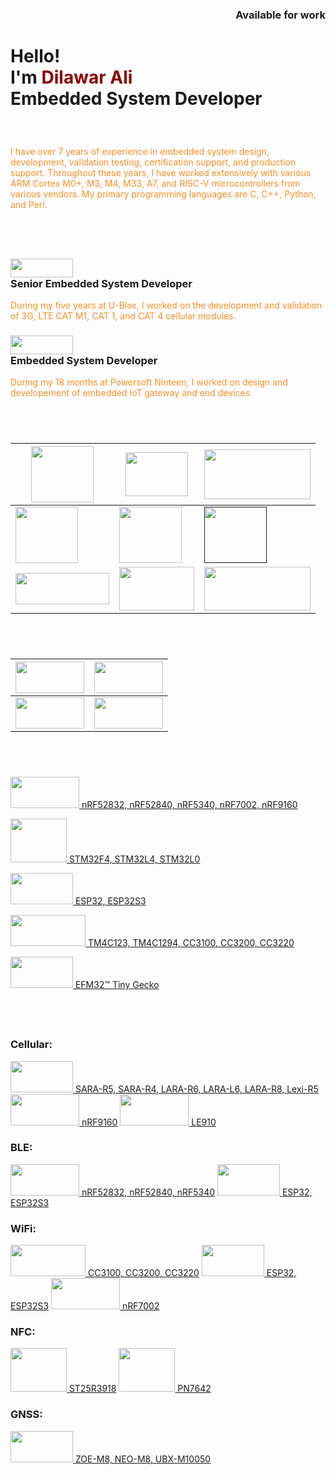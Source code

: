 <h3 align="right">Available for work</h3>
<h1 align="left">Hello!<br>I'm <span style="color:darkred">Dilawar Ali</span>
<br><span>Embedded System Developer</span>
</h1>

<h3 style="color:white">About Me</h3>
<span style="color:#F68F26">
I have over 7 years of experience in embedded system design, development, validation testing, certification support, and production support. Throughout these years, I have worked extensively with various ARM Cortex M0+, M3, M4, M33, A7, and RISC-V microcontrollers from various vendors. My primary programming languages are C, C++, Python, and Perl.
</span>

<h2 style="color:white">Industrial Expeirence</h2>
<h3><a href="https://www.u-blox.com/en" target="blank"><img src="https://www.u-blox.com/logo.png" height="30" width="100"/></a><br>Senior Embedded System Developer</h3>
<span style="color:#F68F26">
During my five years at U-Blox, I worked on the development and validation of 3G, LTE CAT M1, CAT 1, and CAT 4 cellular modules.
</span>

<h3><a href="https://www.powersoft19.com/" target="blank"><img src="https://www.powersoft19.com/wp-content/uploads/2023/10/ps19-logo-header-dark.svg" height="30" width="100"/></a><br>Embedded System Developer</h3>
<span style="color:#F68F26">
During my 18 months at Powersoft Ninteen, I worked on design and developement of embedded IoT gateway and end devices.
</span>

<h2 style="color:white">Technologies</h2>

| <a href="https://en.wikipedia.org/wiki/LTE_(telecommunication)"> <img src="https://images.data-alliance.net/4g-lte.png" height="90" width="100"/></a>                   | <a href="https://en.wikipedia.org/wiki/Wi-Fi"><img src="https://logos-world.net/wp-content/uploads/2022/03/Wi-Fi-Logo.png" height="70" width="100"/></a>    | <a href="https://en.wikipedia.org/wiki/Bluetooth_Low_Energy"><img src="https://www.iotechsys.com/cmsfiles/New-Branding/Connectors/Bluetooth.png" height="80" width="170"/> </a>   |
|----------------------------|--------|--------|
| <a href="https://en.wikipedia.org/wiki/Ethernet"><img src="https://as2.ftcdn.net/v2/jpg/02/37/31/49/1000_F_237314902_00p8MZjmd1S4MdYhvjm4s5Jg5N6VDhR4.jpg" height="90" width="100"/></a>                     | <a href="https://en.wikipedia.org/wiki/Near-field_communication"><img src="https://banner2.cleanpng.com/20180527/yru/avqwbt8sl.webp" height="90" width="100"/></a> | <a href=""><img src="https://encrypted-tbn0.gstatic.com/images?q=tbn:ANd9GcSoM6uebLsekX7vaI6Iu55HKbt_BaZbGxzD8A&s" height="90" width="100"/></a> |
|<a href="https://www.espressif.com/en/solutions/low-power-solutions/esp-now"><img src="https://i0.wp.com/randomnerdtutorials.com/wp-content/uploads/2020/01/esp-now-logo.png?quality=100&strip=all&ssl=1" height="50" width="150"/></a> | <a href="https://en.wikipedia.org/wiki/Thread_(network_protocol)"><img src="https://encrypted-tbn0.gstatic.com/images?q=tbn:ANd9GcS42KFP4Tfkb3s6qiJMTNNkGaA1ByPQviUz_Q&s" height="70" width="120"/></a> | <a href="https://en.wikipedia.org/wiki/Matter_(standard)"><img src="https://upload.wikimedia.org/wikipedia/commons/thumb/f/fd/Matter_logo.jpg/1280px-Matter_logo.jpg" height="70" width="170"/></a> |



<h2 style="color:white">RealTime Operating Systems</h2>

| <a href="https://zephyrproject.org/"> <img src="https://encrypted-tbn0.gstatic.com/images?q=tbn:ANd9GcSeXJn_zUafm82JM8HnmjKXvDTXiDfKfBDUcA&s" height="50" width="110"/></a> | <a href="https://www.freertos.org/"> <img src="https://upload.wikimedia.org/wikipedia/commons/3/3e/FreeRTOS_logo_2005.svg" height="50" width="110"/></a> |
|----------------------------|--------|
|<a href="https://www.ti.com/tool/TI-RTOS-MCU"> <img src="https://i.ytimg.com/vi/dTWlhTA7HxU/maxresdefault.jpg" height="50" width="110"/></a> | <a href="https://www.silabs.com/developer-tools/micrium-os"> <img src="https://silabs.scene7.com/is/image/siliconlabs/uc-os-rtos-stacks?$Large2Column50pct$" height="50" width="110"/></a> |



<h2 style="color:white">Chipsets</h2>

<a href="https://www.nordicsemi.com/"> <img src="https://www.thefastmode.com/media/k2/items/src/07accd6b3ea88d42a3ac40ac6b4bf48a.jpg?t=20220713_010215" height="50" width="110"/> nRF52832, nRF52840, nRF5340, nRF7002, nRF9160</a>

<a href="https://www.st.com/en/microcontrollers-microprocessors/stm32-32-bit-arm-cortex-mcus.html"> <img src="https://encrypted-tbn0.gstatic.com/images?q=tbn:ANd9GcR75lwToHDevWiUhykEIdcmcsTXRc2BUVy2ww&s" height="70" width="90"/> STM32F4, STM32L4, STM32L0</a>

<a href="https://www.espressif.com/"> <img src="https://i.ytimg.com/vi/zS8qQO2YHR4/maxresdefault.jpg" height="50" width="100"/> ESP32, ESP32S3</a>

<a href="https://www.ti.com/"> <img src="https://encrypted-tbn0.gstatic.com/images?q=tbn:ANd9GcT6JxYBMuc4_Xtg4EYvIovHJ5pxhXY1_pYJeQ&s" height="50" width="120"/> TM4C123, TM4C1294, CC3100, CC3200, CC3220</a>

<a href="https://www.silabs.com/"> <img src="https://encrypted-tbn0.gstatic.com/images?q=tbn:ANd9GcSWVS08_UXIlPZzBxp3rXrX9v1mwxpcG_8iqg&s" height="50" width="100"/> EFM32™ Tiny Gecko</a>



<h2 style="color:white">IoT Devices</h2>
<h3>Cellular:</h3>

<a href="https://www.u-blox.com/en/cellular-modules"> <img src="https://www.ingenu.com/wp-content/uploads/2016/09/INGENU-WEB-PARTNER-UBLOX-2.jpg" height="50" width="100"/> SARA-R5, SARA-R4, LARA-R6, LARA-L6, LARA-R8, Lexi-R5 </a>
<a href="https://www.nordicsemi.com/Products/nRF9160"> <img src="https://www.thefastmode.com/media/k2/items/src/07accd6b3ea88d42a3ac40ac6b4bf48a.jpg?t=20220713_010215" height="50" width="110"/> nRF9160</a>
<a href="https://www.telit.com/devices/le910cx-linux/"> <img src="https://encrypted-tbn0.gstatic.com/images?q=tbn:ANd9GcQmzfcr1yz4YxhmCSJZhbMd_nUOrB1tOP1jIQ&s" height="50" width="110"/> LE910</a>

<h3>BLE:</h3>
<a href="https://www.nordicsemi.com/Products/Wireless/Bluetooth-Low-Energy?lang=en#infotabs"> <img src="https://www.thefastmode.com/media/k2/items/src/07accd6b3ea88d42a3ac40ac6b4bf48a.jpg?t=20220713_010215" height="50" width="110"/> nRF52832, nRF52840, nRF5340</a>
<a href="https://www.espressif.com/"> <img src="https://i.ytimg.com/vi/zS8qQO2YHR4/maxresdefault.jpg" height="50" width="100"/> ESP32, ESP32S3</a>

<h3>WiFi:</h3>
<a href="https://www.ti.com/"> <img src="https://encrypted-tbn0.gstatic.com/images?q=tbn:ANd9GcT6JxYBMuc4_Xtg4EYvIovHJ5pxhXY1_pYJeQ&s" height="50" width="120"/> CC3100, CC3200, CC3220</a>
<a href="https://www.espressif.com/"> <img src="https://i.ytimg.com/vi/zS8qQO2YHR4/maxresdefault.jpg" height="50" width="100"/> ESP32, ESP32S3</a>
<a href="https://www.nordicsemi.com/Products/Wireless/WiFi/Products?lang=en#infotabs"> <img src="https://www.thefastmode.com/media/k2/items/src/07accd6b3ea88d42a3ac40ac6b4bf48a.jpg?t=20220713_010215" height="50" width="110"/> nRF7002</a>


<h3>NFC:</h3>
<a href="https://www.st.com/en/nfc/st25r3916.html"> <img src="https://encrypted-tbn0.gstatic.com/images?q=tbn:ANd9GcR75lwToHDevWiUhykEIdcmcsTXRc2BUVy2ww&s" height="70" width="90"/> ST25R3918</a>
<a href="https://www.nxp.com/products/rfid-nfc/nfc-hf/nfc-readers/single-chip-solution-with-high-performance-nfc-reader-customizable-mcu-and-security-toolbox:PN7642"> <img src="https://encrypted-tbn0.gstatic.com/images?q=tbn:ANd9GcRRdMSdE7rkjwlbyBaIZGu1ajwnyTx6mwoGeA&s" height="70" width="90"/> PN7642 </a>

<h3>GNSS:</h3>
<a href="https://www.u-blox.com/en/positioning-chips-and-modules"> <img src="https://www.ingenu.com/wp-content/uploads/2016/09/INGENU-WEB-PARTNER-UBLOX-2.jpg" height="50" width="100"/> ZOE-M8, NEO-M8, UBX-M10050</a>